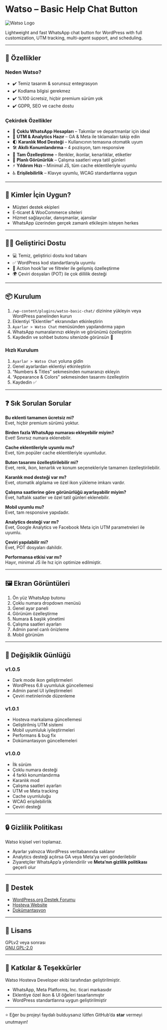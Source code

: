 # Watso – Basic Help Chat Button

![Watso Logo](https://www.hosteva.com/logo.png) <!-- Logonuz varsa buraya ekleyebilirsiniz -->

Lightweight and fast WhatsApp chat button for WordPress with full customization, UTM tracking, multi-agent support, and scheduling.

---

## 🚀 Özellikler

### Neden Watso?
- ✔️ Temiz tasarım & sorunsuz entegrasyon
- ✔️ Kodlama bilgisi gerekmez
- ✔️ %100 ücretsiz, hiçbir premium sürüm yok
- ✔️ GDPR, SEO ve cache dostu

### Çekirdek Özellikler
- 🔢 **Çoklu WhatsApp Hesapları** – Takımlar ve departmanlar için ideal
- 🎯 **UTM & Analytics Hazır** – GA & Meta ile tıklamaları takip edin
- 🌓 **Karanlık Mod Desteği** – Kullanıcının temasına otomatik uyum
- 🛠 **Akıllı Konumlandırma** – 4 pozisyon, tam responsive
- 🎨 **Tam Özelleştirme** – Renkler, ikonlar, kenarlıklar, etiketler
- 📆 **Planlı Görünürlük** – Çalışma saatleri veya tatil günleri
- ⚡ **Yıldırım Hızı** – Minimal JS, tüm cache eklentileriyle uyumlu
- ♿ **Erişilebilirlik** – Klavye uyumlu, WCAG standartlarına uygun

---

## 👥 Kimler İçin Uygun?
- Müşteri destek ekipleri
- E-ticaret & WooCommerce siteleri
- Hizmet sağlayıcılar, danışmanlar, ajanslar
- WhatsApp üzerinden gerçek zamanlı etkileşim isteyen herkes

---

## 👨‍💻 Geliştirici Dostu
- 💻 Temiz, geliştirici dostu kod tabanı
- ✅ WordPress kod standartlarıyla uyumlu
- 🔧 Action hook’lar ve filtreler ile gelişmiş özelleştirme
- 🌍 Çeviri dosyaları (POT) ile çok dillilik desteği

---

## 📦 Kurulum

1. `/wp-content/plugins/watso-basic-chat/` dizinine yükleyin veya WordPress panelinden kurun
2. Eklentiyi “Eklentiler” ekranından etkinleştirin
3. `Ayarlar > Watso Chat` menüsünden yapılandırma yapın
4. WhatsApp numaralarınızı ekleyin ve görünümü özelleştirin
5. Kaydedin ve sohbet butonu sitenizde görünsün 🎉

### Hızlı Kurulum
1. `Ayarlar > Watso Chat` yoluna gidin
2. Genel ayarlardan eklentiyi etkinleştirin
3. “Numbers & Titles” sekmesinden numaranızı ekleyin
4. “Appearance & Colors” sekmesinden tasarımı özelleştirin
5. Kaydedin ✅

---

## ❓ Sık Sorulan Sorular

**Bu eklenti tamamen ücretsiz mi?**  
Evet, hiçbir premium sürümü yoktur.

**Birden fazla WhatsApp numarası ekleyebilir miyim?**  
Evet! Sınırsız numara eklenebilir.

**Cache eklentileriyle uyumlu mu?**  
Evet, tüm popüler cache eklentileriyle uyumludur.

**Buton tasarımı özelleştirilebilir mi?**  
Evet, renk, ikon, kenarlık ve konum seçenekleriyle tamamen özelleştirilebilir.

**Karanlık mod desteği var mı?**  
Evet, otomatik algılama ve özel ikon yükleme imkanı vardır.

**Çalışma saatlerine göre görünürlüğü ayarlayabilir miyim?**  
Evet, haftalık saatler ve özel tatil günleri eklenebilir.

**Mobil uyumlu mu?**  
Evet, tam responsive yapıdadır.

**Analytics desteği var mı?**  
Evet, Google Analytics ve Facebook Meta için UTM parametreleri ile uyumlu.

**Çeviri yapılabilir mi?**  
Evet, POT dosyaları dahildir.

**Performansa etkisi var mı?**  
Hayır, minimal JS ile hız için optimize edilmiştir.

---

## 🖼️ Ekran Görüntüleri
1. Ön yüz WhatsApp butonu
2. Çoklu numara dropdown menüsü
3. Genel ayar paneli
4. Görünüm özelleştirme
5. Numara & başlık yönetimi
6. Çalışma saatleri ayarları
7. Admin panel canlı önizleme
8. Mobil görünüm

---

## 📜 Değişiklik Günlüğü

### v1.0.5
- Dark mode ikon geliştirmeleri
- WordPress 6.8 uyumluluk güncellemesi
- Admin panel UI iyileştirmeleri
- Çeviri metinlerinde düzenleme

### v1.0.1
- Hosteva markalama güncellemesi
- Geliştirilmiş UTM sistemi
- Mobil uyumluluk iyileştirmeleri
- Performans & bug fix
- Dokümantasyon güncellemeleri

### v1.0.0
- İlk sürüm
- Çoklu numara desteği
- 4 farklı konumlandırma
- Karanlık mod
- Çalışma saatleri ayarları
- UTM ve Meta tracking
- Cache uyumluluğu
- WCAG erişilebilirlik
- Çeviri desteği

---

## 🔒 Gizlilik Politikası

Watso kişisel veri toplamaz.
- Ayarlar yalnızca WordPress veritabanında saklanır
- Analytics desteği açılırsa GA veya Meta’ya veri gönderilebilir
- Ziyaretçiler WhatsApp’a yönlendirilir ve **Meta’nın gizlilik politikası** geçerli olur

---

## 🤝 Destek

- [WordPress.org Destek Forumu](https://wordpress.org/support/plugin/watso-basic-chat/)
- [Hosteva Website](https://www.hosteva.com/?utm_campaign=watso-basic-chat)
- [Dokümantasyon](https://www.hosteva.com/plugins/watso-basic-chat/?utm_campaign=watso-basic-chat)

---

## 📄 Lisans

GPLv2 veya sonrası  
[GNU GPL-2.0](https://www.gnu.org/licenses/gpl-2.0.html)

---

## 🙌 Katkılar & Teşekkürler

Watso Hosteva Developer ekibi tarafından geliştirilmiştir.
- WhatsApp, Meta Platforms, Inc. ticari markasıdır
- Eklentiye özel ikon & UI öğeleri tasarlanmıştır
- WordPress standartlarına uygun geliştirilmiştir

---

⭐ Eğer bu projeyi faydalı bulduysanız lütfen GitHub’da **star** vermeyi unutmayın!

